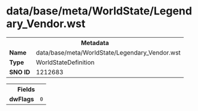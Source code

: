 <h1>data/base/meta/WorldState/Legendary_Vendor.wst</h1><table><tr><th colspan="100%">Metadata</th></tr><tr><td><b>Name</b></td><td>data/base/meta/WorldState/Legendary_Vendor.wst</td></tr><tr><td><b>Type</b></td><td>WorldStateDefinition</td></tr><tr><td><b>SNO ID</b></td><td>1212683</td></tr></table>

<table><tr><th colspan="100%">Fields</th></tr><tr><td><b>dwFlags</b></td><td><code>0</code></td></tr></table>

